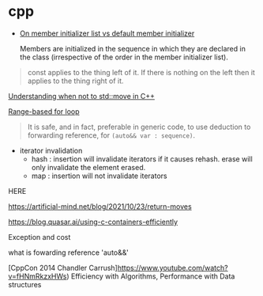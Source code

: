 # cpp

- [On member initializer list vs default member initializer](https://stackoverflow.com/questions/36600187/whats-the-differences-between-member-initializer-list-and-default-member-initia)

  Members are initialized in the sequence in which they are declared in the class (irrespective of the order in the member initializer list).

> const applies to the thing left of it. If there is nothing on the left then it applies to the thing right of it.

[Understanding when not to std::move in C++](https://developers.redhat.com/blog/2019/04/12/understanding-when-not-to-stdmove-in-c)

[Range-based for loop](https://en.cppreference.com/w/cpp/language/range-for)

> It is safe, and in fact, preferable in generic code, to use deduction to forwarding reference, for `(auto&& var : sequence)`.

- iterator invalidation
  - hash : insertion will invalidate iterators if it causes rehash. erase will only invalidate the element erased.
  - map : insertion will not invalidate iterators

HERE

https://artificial-mind.net/blog/2021/10/23/return-moves

https://blog.quasar.ai/using-c-containers-efficiently

Exception and cost

what is fowarding reference 'auto&&'

[CppCon 2014 Chandler Carrush]https://www.youtube.com/watch?v=fHNmRkzxHWs)
Efficiency with Algorithms, Performance with Data structures